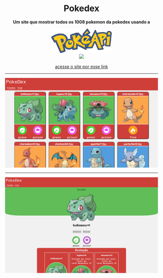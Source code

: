 <h1 align="center">Pokedex</h1>
 
 <p align="center"><b>Um site que mostrar todos os 1008 pokemon da pokedex usando a</b></p>
 <div align="center"><img src="https://raw.githubusercontent.com/PokeAPI/media/master/logo/pokeapi_256.png" width="200"></div>
 <div align="center"><img src="https://img.shields.io/badge/TypeScript-007ACC?style=for-the-badge&logo=typescript&logoColor=white" width="200"></div>
 <p align="center"><a href="https://diegoarauj0.github.io/PokeDex/" target="_black">acesse o site por esse link</a></p>
 <hr>
 <div align="center"><img src="img/PokeDexHome.png" width="800"></div>
 <hr>
 <div align="center"><img src="img/PokeDexView.png" width="800"></div>
